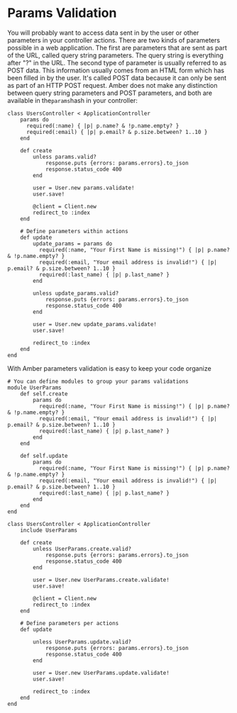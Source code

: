 # Params Validation

You will probably want to access data sent in by the user or other parameters in your controller actions. There are two kinds of parameters possible in a web application. The first are parameters that are sent as part of the URL, called query string parameters. The query string is everything after "?" in the URL. The second type of parameter is usually referred to as POST data. This information usually comes from an HTML form which has been filled in by the user. It's called POST data because it can only be sent as part of an HTTP POST request. Amber does not make any distinction between query string parameters and POST parameters, and both are available in the`params`hash in your controller:

```crystal
class UsersController < ApplicationController
    params do
      required(:name) { |p| p.name? & !p.name.empty? }
      required(:email) { |p| p.email? & p.size.between? 1..10 }
    end

    def create
        unless params.valid?
            response.puts {errors: params.errors}.to_json
            response.status_code 400
        end

        user = User.new params.validate!
        user.save!

        @client = Client.new
        redirect_to :index
    end

    # Define parameters within actions
    def update
        update_params = params do
          required(:name, "Your First Name is missing!") { |p| p.name? & !p.name.empty? }
          required(:email, "Your email address is invalid!") { |p| p.email? & p.size.between? 1..10 }
          required(:last_name) { |p| p.last_name? }
        end

        unless update_params.valid?
            response.puts {errors: params.errors}.to_json
            response.status_code 400
        end

        user = User.new update_params.validate!
        user.save!

        redirect_to :index
    end
end
```

With Amber parameters validation is easy to keep your code organize

```crystal
# You can define modules to group your params validations
module UserParams
    def self.create
        params do
          required(:name, "Your First Name is missing!") { |p| p.name? & !p.name.empty? }
          required(:email, "Your email address is invalid!") { |p| p.email? & p.size.between? 1..10 }
          required(:last_name) { |p| p.last_name? }
        end
    end

    def self.update
        params do
          required(:name, "Your First Name is missing!") { |p| p.name? & !p.name.empty? }
          required(:email, "Your email address is invalid!") { |p| p.email? & p.size.between? 1..10 }
          required(:last_name) { |p| p.last_name? }
        end
    end
end

class UsersController < ApplicationController
    include UserParams

    def create
        unless UserParams.create.valid?
            response.puts {errors: params.errors}.to_json
            response.status_code 400
        end

        user = User.new UserParams.create.validate!
        user.save!

        @client = Client.new
        redirect_to :index
    end

    # Define parameters per actions
    def update

        unless UserParams.update.valid?
            response.puts {errors: params.errors}.to_json
            response.status_code 400
        end

        user = User.new UserParams.update.validate!
        user.save!

        redirect_to :index
    end
end
```



